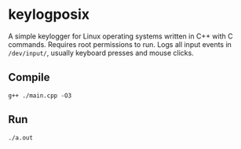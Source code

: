 # keylogposix
A simple keylogger for Linux operating systems written in C++ with C commands. Requires root permissions to run. Logs all input events in `/dev/input/`, usually keyboard presses and mouse clicks.
## Compile
```
g++ ./main.cpp -O3
```
## Run
```
./a.out
```

